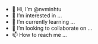 - 👋 Hi, I’m @nvminhtu
- 👀 I’m interested in ...
- 🌱 I’m currently learning ...
- 💞️ I’m looking to collaborate on ...
- 📫 How to reach me ...

<!---
nvminhtu/nvminhtu is a ✨ special ✨ repository because its `README.md` (this file) appears on your GitHub profile.
You can click the Preview link to take a look at your changes.
--->
